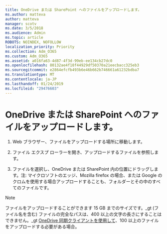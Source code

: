 ```yaml
---
title: OneDrive または SharePoint へのファイルをアップロードします。
ms.author: matteva
author: matteva
manager: scotv
ms.date: 3/5/2018
ms.audience: Admin
ms.topic: article
ROBOTS: NOINDEX, NOFOLLOW
localization_priority: Priority
ms.collection: Adm_O365
ms.custom: Adm_O365
ms.assetid: a016fa63-4d87-4f3d-99eb-ee134cb27dc0
ms.openlocfilehash: 80132ae4f18f44929df50370a21eecbacc325eb3
ms.sourcegitcommit: e2864efcfb493b6e46b662b746661a61232bdba7
ms.translationtype: MT
ms.contentlocale: ja-JP
ms.lasthandoff: 01/24/2019
ms.locfileid: "29476603"
---
```

# <a name="upload-files-to-onedrive-or-sharepoint"></a>OneDrive または SharePoint へのファイルをアップロードします。

1. Web ブラウザー、ファイルをアップロードする場所に移動します。
    
2. ファイル エクスプ ローラーを開き、アップロードするファイルを参照します。
    
3. ファイルを選択し、OneDrive または SharePoint 内の位置にドラッグします。注: マイクロソフトのエッジ、Mozilla firefox の場合、または Google のクロムを使用する場合アップロードすることも、フォルダーとその中のすべてのファイルです。
    
> [!NOTE]
>  ファイルをアップロードすることができます 15 GB までのサイズです。_gt (ファイル名を含む) ファイルの完全なパスは、400 以上の文字の長さにすることはできません。_gt [OneDrive 同期クライアントを使用して](https://go.microsoft.com/fwlink/?linkid=866427)、100 以上のファイルをアップロードする必要がある場合。 
  

